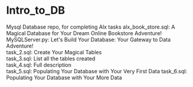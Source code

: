 # Intro_to_DB
Mysql Database repo, for completing Alx tasks
alx_book_store.sql: A Magical Database for Your Dream Online Bookstore Adventure!<br>
MySQLServer.py: Let's Build Your Database: Your Gateway to Data Adventure!<br>
task_2.sql: Create Your Magical Tables<br>
task_3.sql:  List all the tables created<br>
task_4.sql: Full description<br>
task_5.sql: Populating Your Database with Your Very First Data
task_6.sql: Populating Your Database with Your More Data